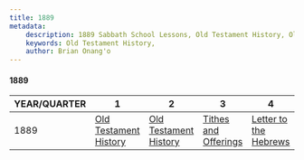 ```yaml
---
title: 1889
metadata:
    description: 1889 Sabbath School Lessons, Old Testament History, Old Testament History, Tithes and Offerings, Letter to the Hebrews
    keywords: Old Testament History,
    author: Brian Onang'o
---
```


#### 1889

YEAR/QUARTER |   1  | 2| 3| 4
-------------|------------|---|--|---
1889   |  [Old Testament History](/1888-1890/1889/quarter1) | [Old Testament History](/1888-1890/1889/quarter2) | [Tithes and Offerings](/1888-1890/1889/quarter3) | [Letter to the Hebrews](/1888-1890/1889/quarter4) |
 